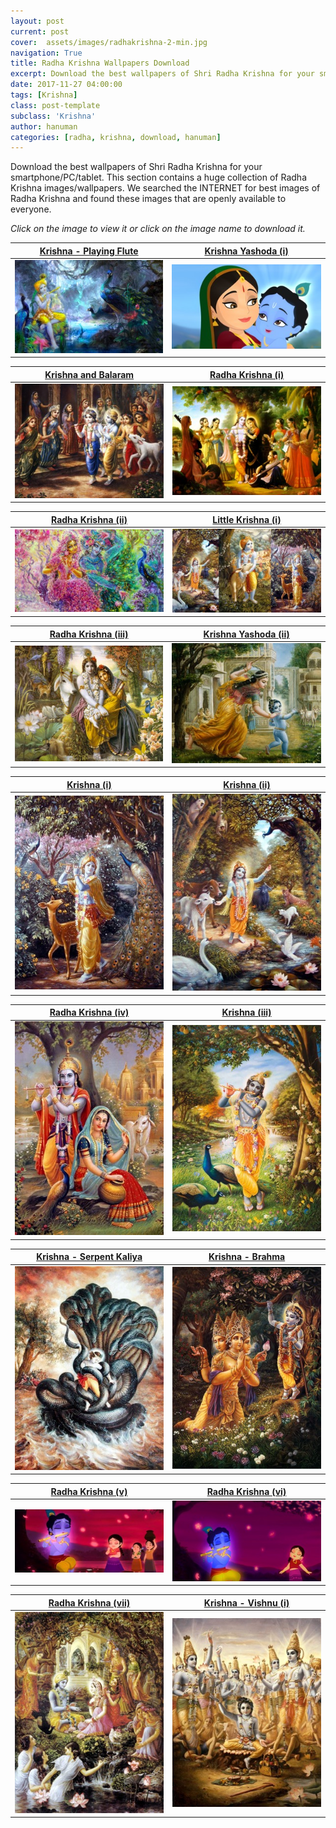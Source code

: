 ```yaml
---
layout: post
current: post
cover:  assets/images/radhakrishna-2-min.jpg
navigation: True
title: Radha Krishna Wallpapers Download
excerpt: Download the best wallpapers of Shri Radha Krishna for your smartphone/PC/tablet. This section contains a huge collection of Radha Krishna images/wallpapers.
date: 2017-11-27 04:00:00
tags: [Krishna]
class: post-template
subclass: 'Krishna'
author: hanuman
categories: [radha, krishna, download, hanuman]
---
```


Download the best wallpapers of Shri Radha Krishna for your smartphone/PC/tablet. This section contains a huge collection of Radha Krishna images/wallpapers. We searched the INTERNET for best images of Radha Krishna and found these images that are openly available to everyone.

*Click on the image to view it or click on the image name to download it.*

<a href="assets/images/Wallpapers/krishna4.jpg" download>Krishna - Playing Flute</a>             |  <a href="assets/images/Wallpapers/bal-krishna-with-yashoda-ma.jpg" download>Krishna Yashoda (i)</a> 
:-------------------------:|:-------------------------:
[ ![](assets/images/Thumbnails/krishna4.jpg) ](assets/images/Wallpapers/krishna4.jpg)  |  [ ![](assets/images/Thumbnails/bal-krishna-with-yashoda-ma.jpg) ](assets/images/Wallpapers/bal-krishna-with-yashoda-ma.jpg)

<a href="assets/images/Wallpapers/krishna_balaram1.jpg" download>Krishna and Balaram</a>             |  <a href="assets/images/Wallpapers/radhakrishna.jpg" download>Radha Krishna (i)</a> 
:-------------------------:|:-------------------------:
[ ![](assets/images/Thumbnails/krishna_balaram1.jpg) ](assets/images/Wallpapers/krishna_balaram1.jpg)  |  [ ![](assets/images/Thumbnails/radhakrishna.jpg) ](assets/images/Wallpapers/radhakrishna.jpg)

<a href="assets/images/Wallpapers/radhakrishna3.jpg" download>Radha Krishna (ii)</a>             |  <a href="assets/images/Wallpapers/krishna.jpg" download>Little Krishna (i)</a> 
:-------------------------:|:-------------------------:
[ ![](assets/images/Thumbnails/radhakrishna3.jpg) ](assets/images/Wallpapers/radhakrishna3.jpg)  |  [ ![](assets/images/Thumbnails/krishna.jpg) ](assets/images/Wallpapers/krishna.jpg)

<a href="assets/images/Wallpapers/radha_krishna2.jpg" download>Radha Krishna (iii)</a>             |  <a href="assets/images/Wallpapers/krishna_yashoda.jpg" download>Krishna Yashoda (ii)</a> 
:-------------------------:|:-------------------------:
[ ![](assets/images/Thumbnails/radha_krishna2.jpg) ](assets/images/Wallpapers/radha_krishna2.jpg)  |  [ ![](assets/images/Thumbnails/krishna_yashoda.jpg) ](assets/images/Wallpapers/krishna_yashoda.jpg)

<a href="assets/images/Wallpapers/radha_krishna2.jpg" download>Krishna (i)</a>             |  <a href="assets/images/Wallpapers/krishna_yashoda.jpg" download>Krishna (ii)</a> 
:-------------------------:|:-------------------------:
[ ![](assets/images/Thumbnails/krishna1.jpg) ](assets/images/Wallpapers/krishna1.jpg)  |  [ ![](assets/images/Thumbnails/krishna2.jpg) ](assets/images/Wallpapers/krishna2.jpg)

<a href="assets/images/Wallpapers/radha_krishna3.jpg" download>Radha Krishna (iv)</a>             |  <a href="assets/images/Wallpapers/krishna_peacocks.jpg" download>Krishna (iii)</a> 
:-------------------------:|:-------------------------:
[ ![](assets/images/Thumbnails/radha_krishna3.jpg) ](assets/images/Wallpapers/radha_krishna3.jpg)  |  [ ![](assets/images/Thumbnails/krishna_peacocks.jpg) ](assets/images/Wallpapers/krishna_peacocks.jpg)

<a href="assets/images/Wallpapers/krishna_kaliya.jpg" download>Krishna - Serpent Kaliya</a>             |  <a href="assets/images/Wallpapers/krishna_brahma1.jpg" download>Krishna - Brahma</a> 
:-------------------------:|:-------------------------:
[ ![](assets/images/Thumbnails/krishna_kaliya.jpg) ](assets/images/Wallpapers/krishna_kaliya.jpg)  |  [ ![](assets/images/Thumbnails/krishna_brahma1.jpg) ](assets/images/Wallpapers/krishna_brahma1.jpg)

<a href="assets/images/Wallpapers/radhakrishna2.jpg" download>Radha Krishna (v)</a>             |  <a href="assets/images/Wallpapers/radhakrishna1.jpg" download>Radha Krishna (vi)</a> 
:-------------------------:|:-------------------------:
[ ![](assets/images/Thumbnails/radhakrishna2.jpg) ](assets/images/Wallpapers/radhakrishna2.jpg)  |  [ ![](assets/images/Thumbnails/radhakrishna1.jpg) ](assets/images/Wallpapers/radhakrishna1.jpg)

<a href="assets/images/Wallpapers/radha_krishna1.jpg" download>Radha Krishna (vii)</a>             |  <a href="assets/images/Wallpapers/krishna_vishnu.jpg" download>Krishna - Vishnu (i)</a> 
:-------------------------:|:-------------------------:
[ ![](assets/images/Thumbnails/radha_krishna1.jpg) ](assets/images/Wallpapers/radha_krishna1.jpg)  |  [ ![](assets/images/Thumbnails/krishna_vishnu.jpg) ](assets/images/Wallpapers/krishna_vishnu.jpg)